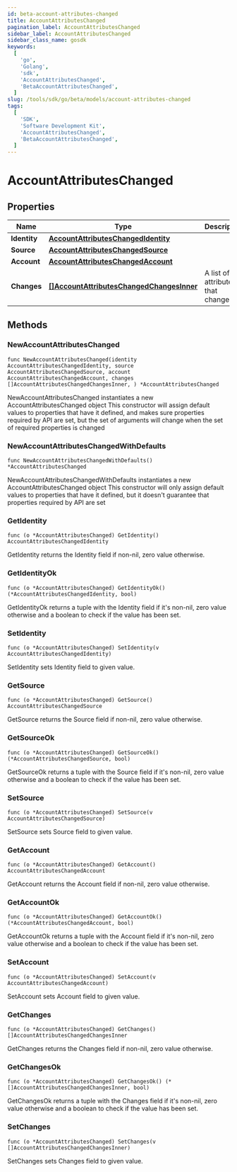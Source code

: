 ```yaml
---
id: beta-account-attributes-changed
title: AccountAttributesChanged
pagination_label: AccountAttributesChanged
sidebar_label: AccountAttributesChanged
sidebar_class_name: gosdk
keywords:
  [
    'go',
    'Golang',
    'sdk',
    'AccountAttributesChanged',
    'BetaAccountAttributesChanged',
  ]
slug: /tools/sdk/go/beta/models/account-attributes-changed
tags:
  [
    'SDK',
    'Software Development Kit',
    'AccountAttributesChanged',
    'BetaAccountAttributesChanged',
  ]
---
```


# AccountAttributesChanged

## Properties

| Name | Type | Description | Notes |
| --- | --- | --- | --- |
| **Identity** | [**AccountAttributesChangedIdentity**](account-attributes-changed-identity) |  |
| **Source** | [**AccountAttributesChangedSource**](account-attributes-changed-source) |  |
| **Account** | [**AccountAttributesChangedAccount**](account-attributes-changed-account) |  |
| **Changes** | [**[]AccountAttributesChangedChangesInner**](account-attributes-changed-changes-inner) | A list of attributes that changed. |

## Methods

### NewAccountAttributesChanged

`func NewAccountAttributesChanged(identity AccountAttributesChangedIdentity, source AccountAttributesChangedSource, account AccountAttributesChangedAccount, changes []AccountAttributesChangedChangesInner, ) *AccountAttributesChanged`

NewAccountAttributesChanged instantiates a new AccountAttributesChanged object This constructor will assign default values to properties that have it defined, and makes sure properties required by API are set, but the set of arguments will change when the set of required properties is changed

### NewAccountAttributesChangedWithDefaults

`func NewAccountAttributesChangedWithDefaults() *AccountAttributesChanged`

NewAccountAttributesChangedWithDefaults instantiates a new AccountAttributesChanged object This constructor will only assign default values to properties that have it defined, but it doesn't guarantee that properties required by API are set

### GetIdentity

`func (o *AccountAttributesChanged) GetIdentity() AccountAttributesChangedIdentity`

GetIdentity returns the Identity field if non-nil, zero value otherwise.

### GetIdentityOk

`func (o *AccountAttributesChanged) GetIdentityOk() (*AccountAttributesChangedIdentity, bool)`

GetIdentityOk returns a tuple with the Identity field if it's non-nil, zero value otherwise and a boolean to check if the value has been set.

### SetIdentity

`func (o *AccountAttributesChanged) SetIdentity(v AccountAttributesChangedIdentity)`

SetIdentity sets Identity field to given value.

### GetSource

`func (o *AccountAttributesChanged) GetSource() AccountAttributesChangedSource`

GetSource returns the Source field if non-nil, zero value otherwise.

### GetSourceOk

`func (o *AccountAttributesChanged) GetSourceOk() (*AccountAttributesChangedSource, bool)`

GetSourceOk returns a tuple with the Source field if it's non-nil, zero value otherwise and a boolean to check if the value has been set.

### SetSource

`func (o *AccountAttributesChanged) SetSource(v AccountAttributesChangedSource)`

SetSource sets Source field to given value.

### GetAccount

`func (o *AccountAttributesChanged) GetAccount() AccountAttributesChangedAccount`

GetAccount returns the Account field if non-nil, zero value otherwise.

### GetAccountOk

`func (o *AccountAttributesChanged) GetAccountOk() (*AccountAttributesChangedAccount, bool)`

GetAccountOk returns a tuple with the Account field if it's non-nil, zero value otherwise and a boolean to check if the value has been set.

### SetAccount

`func (o *AccountAttributesChanged) SetAccount(v AccountAttributesChangedAccount)`

SetAccount sets Account field to given value.

### GetChanges

`func (o *AccountAttributesChanged) GetChanges() []AccountAttributesChangedChangesInner`

GetChanges returns the Changes field if non-nil, zero value otherwise.

### GetChangesOk

`func (o *AccountAttributesChanged) GetChangesOk() (*[]AccountAttributesChangedChangesInner, bool)`

GetChangesOk returns a tuple with the Changes field if it's non-nil, zero value otherwise and a boolean to check if the value has been set.

### SetChanges

`func (o *AccountAttributesChanged) SetChanges(v []AccountAttributesChangedChangesInner)`

SetChanges sets Changes field to given value.
